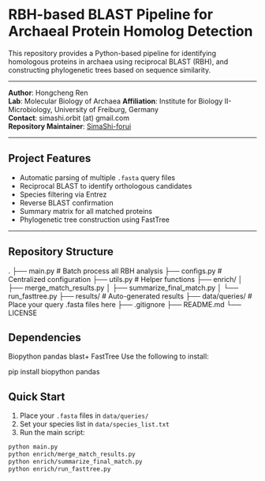 # RBH-based BLAST Pipeline for Archaeal Protein Homolog Detection

This repository provides a Python-based pipeline for identifying homologous proteins in archaea using reciprocal BLAST (RBH), and constructing phylogenetic trees based on sequence similarity.

---

**Author**: Hongcheng Ren  
**Lab**: Molecular Biology of Archaea 
**Affiliation**: Institute for Biology II- Microbiology, University of Freiburg, Germany  
**Contact**: simashi.orbit (at) gmail.com  
**Repository Maintainer**: [SimaShi-forui](https://github.com/SimaShi-forui)

---

## Project Features

- Automatic parsing of multiple `.fasta` query files
- Reciprocal BLAST to identify orthologous candidates
- Species filtering via Entrez
- Reverse BLAST confirmation
- Summary matrix for all matched proteins
- Phylogenetic tree construction using FastTree

---

## Repository Structure
.
├── main.py # Batch process all RBH analysis
├── configs.py # Centralized configuration
├── utils.py # Helper functions
├── enrich/
│ ├── merge_match_results.py
│ ├── summarize_final_match.py
│ └── run_fasttree.py
├── results/ # Auto-generated results
├── data/queries/ # Place your query .fasta files here
├── .gitignore
├── README.md
└── LICENSE

## Dependencies
Biopython
pandas
blast+
FastTree
Use the following to install:

pip install biopython pandas

## Quick Start

1. Place your `.fasta` files in `data/queries/`
2. Set your species list in `data/species_list.txt`
3. Run the main script:

```bash
python main.py
python enrich/merge_match_results.py
python enrich/summarize_final_match.py
python enrich/run_fasttree.py

